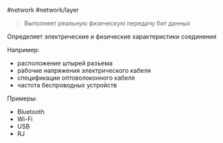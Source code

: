 #network #network/layer  

> Выполняет реальную физическую передачу бит данных

Определяет электрические и физические характеристики соединения

Например:
- расположение штырей разъема
- рабочие напряжения электрического кабеля
- спецификации оптоволоконного кабеля
- частота беспроводных устройств

Примеры:
- Bluetooth
- Wi-Fi
- USB
- RJ